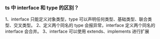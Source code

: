 ### ts 中 interface 和 type 的区别？

1、interface 只能定义对象类型，type 可以声明任何类型、基础类型、联合类型、交叉类型。
2、定义两个同名的 type 会报异常，interface 定义两个同名的 interface 会合并。
3、interface 可以使用 extends、implements 进行扩展
